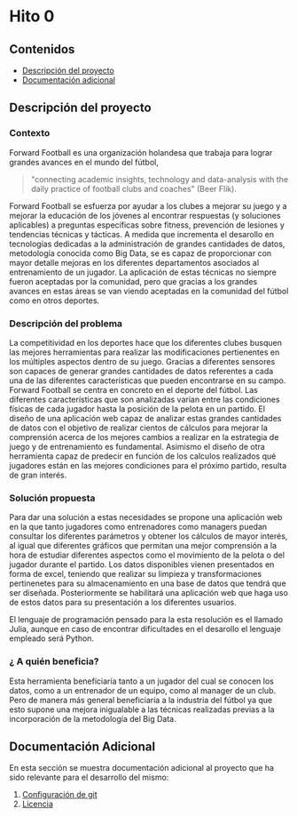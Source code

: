 # Hito 0

## Contenidos

* [Descripción del proyecto](#item1)
* [Documentación adicional](#Additional)


<a name="item1"></a>
## Descripción del proyecto

### Contexto

Forward Football es una organización holandesa que trabaja para lograr grandes avances en el mundo del fútbol,

> "connecting academic insights, technology and data-analysis with the daily practice of football clubs and coaches" (Beer Flik).

Forward Football se esfuerza por ayudar a los clubes a mejorar su juego y a mejorar la educación de los jóvenes al encontrar respuestas (y soluciones aplicables) a preguntas específicas sobre fitness, prevención de lesiones y tendencias técnicas y tácticas. A medida que incrementa el desarollo en tecnologías dedicadas a la administración de grandes cantidades de datos, metodología conocida como Big Data, se es capaz de proporcionar con mayor detalle mejoras en los diferentes departamentos asociados al entrenamiento de un jugador. La aplicación de estas técnicas no siempre fueron aceptadas por la comunidad, pero que gracias a los grandes avances en estas áreas se van viendo aceptadas en la comunidad del fútbol como en otros deportes.


### Descripción del problema

La competitividad en los deportes hace que los diferentes clubes busquen las mejores herramientas para realizar las modificaciones pertienentes en los múltiples aspectos dentro de su juego. Gracias a diferentes sensores son capaces de generar grandes cantidades de datos referentes a cada una de las diferentes características que pueden encontrarse en su campo. Forward Football se centra en concreto en el deporte del fútbol. Las diferentes características que son analizadas varían entre las condiciones físicas de cada jugador hasta la posición de la pelota en un partido. El diseño de una aplicación web capaz de analizar estas grandes cantidades de datos con el objetivo de realizar cientos de cálculos para mejorar la comprensión acerca de los mejores cambios a realizar en la estrategia de juego y de entrenamiento es fundamental. Asimismo el diseño de otra herramienta capaz de predecir en función de los calculos realizados qué jugadores están en las mejores condiciones para el próximo partido, resulta de gran interés.

### Solución propuesta

Para dar una solución a estas necesidades se propone una aplicación web en la que tanto jugadores como entrenadores como managers puedan consultar los diferentes parámetros y obtener los cálculos de mayor interés, al igual que diferentes gráficos que permitan una mejor comprensión a la hora de estudiar diferentes aspectos como el movimiento de la pelota o del jugador durante el partido. Los datos disponibles vienen presentados en forma de excel,
teniendo que realizar su limpieza y transformaciones pertinenetes para su almacenamiento en una base de datos que tendrá que ser diseñada. Posteriormente se habilitará una aplicación web que haga uso de estos datos para su presentación a los diferentes usuarios.

El lenguaje de programación pensado para la esta resolución es el llamado Julia, aunque en caso de encontrar dificultades en el desarollo el lenguaje empleado será Python.

### ¿ A quién beneficia?

Esta herramienta beneficiaría tanto a un jugador del cual se conocen los datos, como a un entrenador de un equipo, como al manager de un club. Pero de manera más general beneficiaría a la industria del fútbol ya que esto supone una mejora inigualable a las técnicas realizadas previas a la incorporación de la metodología del Big Data.

<a name="Additional"></a>
## Documentación Adicional

En esta sección se muestra documentación adicional al proyecto que ha sido relevante para el desarrollo del mismo:

1. [Configuración de git](https://github.com/vntr-CC/Forward-Football/blob/main/Documentacion/Configuracion-Git.md)
2. [Licencia](https://github.com/vntr-CC/Forward-Football/blob/main/LICENSE)
